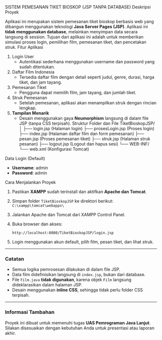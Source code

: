  SISTEM PEMESANAN TIKET BIOSKOP (JSP TANPA DATABASE)
Deskripsi Proyek

Aplikasi ini merupakan sistem pemesanan tiket bioskop berbasis web yang dibangun menggunakan teknologi **Java Server Pages (JSP)**. Aplikasi ini **tidak menggunakan database**, melainkan menyimpan data secara langsung di session. Tujuan dari aplikasi ini adalah untuk memberikan simulasi proses login, pemilihan film, pemesanan tiket, dan pencetakan struk.
Fitur Aplikasi

1. Login User
   * Autentikasi sederhana menggunakan username dan password yang sudah ditentukan.
2. Daftar Film Indonesia
   * Tersedia daftar film dengan detail seperti judul, genre, durasi, harga tiket, dan jam tayang.
3. Pemesanan Tiket
   * Pengguna dapat memilih film, jam tayang, dan jumlah tiket.
4. Struk Pemesanan
   * Setelah pemesanan, aplikasi akan menampilkan struk dengan rincian lengkap.
5. **Tampilan Menarik**
   * Desain menggunakan gaya **Neumorphism** langsung di dalam file JSP (tanpa CSS terpisah).
Struktur Folder dan File
TiketBioskopJSP/
│
├── login.jsp          (Halaman login)
  ├── prosesLogin.jsp    (Proses login)
├── index.jsp          (Halaman daftar film dan form pemesanan)
├── pesan.jsp          (Proses pemesanan tiket)
├── struk.jsp          (Halaman struk pesanan)
├── logout.jsp         (Logout dan hapus sesi)
└── WEB-INF/
    └── web.xml        (Konfigurasi Tomcat)

Data Login (Default)

* **Username**: admin
* **Password**: admin

 Cara Menjalankan Proyek

1. Pastikan **XAMPP** sudah terinstall dan aktifkan **Apache dan Tomcat**.
2. Simpan folder `TiketBioskopJSP` ke direktori berikut:
   `C:\xampp\tomcat\webapps\`
3. Jalankan Apache dan Tomcat dari XAMPP Control Panel.
4. Buka browser dan akses:

   ```
   http://localhost:8080/TiketBioskopJSP/login.jsp
   ```
5. Login menggunakan akun default, pilih film, pesan tiket, dan lihat struk.

---

### Catatan

* Semua logika pemrosesan dilakukan di dalam file JSP.
* Data film didefinisikan langsung di `index.jsp`, bukan dari database.
* File `Film.java` **tidak digunakan**, karena objek `Film` langsung dideklarasikan dalam halaman JSP.
* Desain menggunakan **inline CSS**, sehingga tidak perlu folder CSS terpisah.

---

### Informasi Tambahan

Proyek ini dibuat untuk memenuhi tugas **UAS Pemrograman Java Lanjut**.
Silakan disesuaikan dengan kebutuhan Anda untuk presentasi atau laporan akhir.
